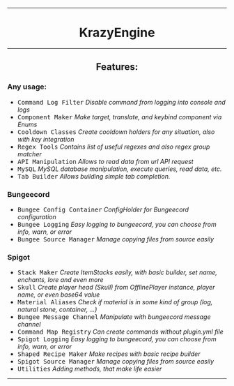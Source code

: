***

<h1 align=center >KrazyEngine</h1>

***

<h2 align=center>Features:</h2>

### Any usage:

- <kbd>Command Log Filter</kbd> *Disable command from logging into console and logs*
- <kbd>Component Maker</kbd> *Make target, translate, and keybind component via Enums*
- <kbd>Cooldown Classes</kbd> *Create cooldown holders for any situation, also with key integration*
- <kbd>Regex Tools</kbd> *Contains list of useful regexes and also regex group matcher*
- <kbd>API Manipulation</kbd> *Allows to read data from url API request*
- <kbd>MySQL</kbd> *MySQL database manipulation, execute queries, read data, etc.*
- <kbd>Tab Builder</kbd> *Allows building simple tab completion.*

### Bungeecord

- <kbd>Bungee Config Container</kbd> *ConfigHolder for Bungeecord configuration*
- <kbd>Bungee Logging</kbd> *Easy logging to bungeecord, you can choose from info, warn, or error*
- <kbd>Bungee Source Manager</kbd> *Manage copying files from source easily*

### Spigot

- <kbd>Stack Maker</kbd> *Create ItemStacks easily, with basic builder, set name, enchants, lore and even more*
- <kbd>Skull</kbd> *Create player head (Skull) from OfflinePlayer instance, player name, or even base64 value*
- <kbd>Material Aliases</kbd> *Check if material is in some kind of group (log, natural stone, container, ...)*
- <kbd>Bungee Message Channel</kbd> *Manipulate with bungeecord message channel*
- <kbd>Command Map Registry</kbd> *Can create commands without plugin.yml file*
- <kbd>Spigot Logging</kbd> *Easy logging to bungeecord, you can choose from info, warn, or error*
- <kbd>Shaped Recipe Maker</kbd> *Make recipes with basic recipe builder*
- <kbd>Spigot Source Manager</kbd> *Manage copying files from source easily*
- <kbd>Utilities</kbd> *Adding methods, that make life easier*

***